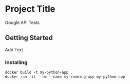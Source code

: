 # Project Title

Google API Tests

## Getting Started

Add Text.

### Installing

```
docker build -t my-python-app .
docker run -it --rm --name my-running-app my-python-app
```
